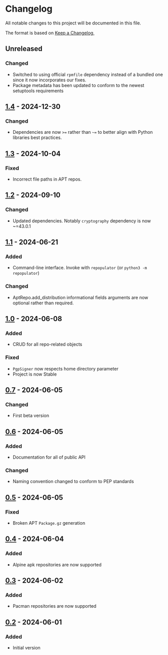 # Changelog
All notable changes to this project will be documented in this file.

The format is based on [Keep a Changelog](https://keepachangelog.com/en/1.0.0/),

## Unreleased

### Changed
- Switched to using official `rpmfile` dependency instead of a bundled one since it now incorporates our fixes.
- Package metadata has been updated to conform to the newest setuptools requirements

## [1.4] - 2024-12-30

### Changed
- Dependencies are now `>=` rather than `~=` to better align with Python libraries best practices.

## [1.3] - 2024-10-04

### Fixed
- Incorrect file paths in APT repos.

## [1.2] - 2024-09-10

### Changed
- Updated dependencies. Notably `cryptography` dependency is now ~=43.0.1

## [1.1] - 2024-06-21

### Added
- Command-line interface. Invoke with `repopulator` (or `python3 -m repopulator`) 

### Changed
- AptRepo.add_distribution informational fields arguments are now optional rather than required.

## [1.0] - 2024-06-08

### Added
- CRUD for all repo-related objects

### Fixed
- `PgpSigner` now respects home directory parameter
- Project is now Stable

## [0.7] - 2024-06-05

### Changed
- First beta version

## [0.6] - 2024-06-05

### Added
- Documentation for all of public API

### Changed
- Naming convention changed to conform to PEP standards

## [0.5] - 2024-06-05

### Fixed
- Broken APT `Package.gz` generation

## [0.4] - 2024-06-04

### Added
- Alpine apk repositories are now supported

## [0.3] - 2024-06-02

### Added
- Pacman repositories are now supported

## [0.2] - 2024-06-01

### Added
- Initial version

[0.2]: https://github.com/gershnik/repopulator/releases/0.2
[0.3]: https://github.com/gershnik/repopulator/releases/0.3
[0.4]: https://github.com/gershnik/repopulator/releases/0.4
[0.5]: https://github.com/gershnik/repopulator/releases/0.5
[0.6]: https://github.com/gershnik/repopulator/releases/0.6
[0.7]: https://github.com/gershnik/repopulator/releases/0.7
[1.0]: https://github.com/gershnik/repopulator/releases/1.0
[1.1]: https://github.com/gershnik/repopulator/releases/1.1
[1.2]: https://github.com/gershnik/repopulator/releases/1.2
[1.3]: https://github.com/gershnik/repopulator/releases/1.3
[1.4]: https://github.com/gershnik/repopulator/releases/1.4
